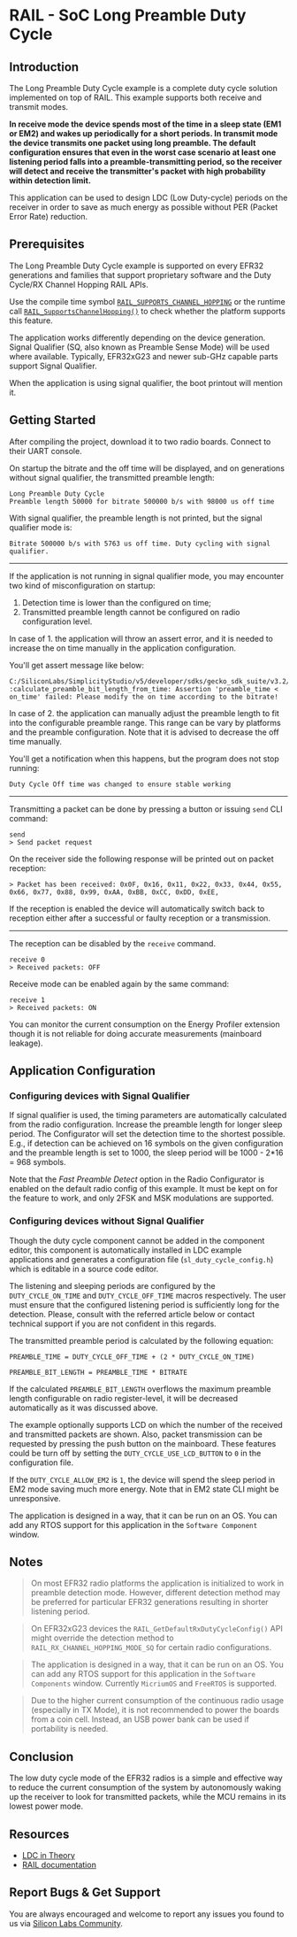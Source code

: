 # RAIL - SoC Long Preamble Duty Cycle

## Introduction

The Long Preamble Duty Cycle example is a complete duty cycle solution
implemented on top of RAIL. This example supports both receive and transmit
modes.

**In receive mode the device spends most of the time in a sleep state (EM1 or
EM2) and wakes up periodically for a short periods. In transmit mode the device
transmits one packet using long preamble. The default configuration ensures that
even in the worst case scenario at least one listening period falls into a
preamble-transmitting period, so the receiver will detect and receive the
transmitter's packet with high probability within detection limit.**

This application can be used to design LDC (Low Duty-cycle) periods on the
receiver in order to save as much energy as possible without PER (Packet Error
Rate) reduction.

## Prerequisites

The Long Preamble Duty Cycle example is supported on every EFR32 generations and
families that support proprietary software and the Duty Cycle/RX Channel Hopping
RAIL APIs.

Use the compile time symbol
[`RAIL_SUPPORTS_CHANNEL_HOPPING`](https://docs.silabs.com/rail/2.14/rail-api/features#rail-supports-channel-hopping-1)
or the runtime call
[`RAIL_SupportsChannelHopping()`](https://docs.silabs.com/rail/2.14/rail-api/features#rail-supports-channel-hopping)
to check whether the platform supports this feature.

The application works differently depending on the device generation. Signal
Qualifier (SQ, also known as Preamble Sense Mode) will be used where available.
Typically, EFR32xG23 and newer sub-GHz capable parts support Signal Qualifier.

When the application is using signal qualifier, the boot printout will mention
it.

## Getting Started

After compiling the project, download it to two radio boards. Connect to their
UART console.

On startup the bitrate and the off time will be displayed, and on generations
without signal qualifier, the transmitted preamble length:

```
Long Preamble Duty Cycle
Preamble length 50000 for bitrate 500000 b/s with 98000 us off time
```
With signal qualifier, the preamble length is not printed, but the signal
qualifier mode is:
```
Bitrate 500000 b/s with 5763 us off time. Duty cycling with signal qualifier.
```
----

If the application is not running in signal qualifier mode, you may encounter
two kind of misconfiguration on startup:

1. Detection time is lower than the configured on time;
2. Transmitted preamble length cannot be configured on radio configuration
   level.

In case of 1. the application will throw an assert error, and it is needed to
increase the on time manually in the application configuration.

You'll get assert message like below:

```
C:/SiliconLabs/SimplicityStudio/v5/developer/sdks/gecko_sdk_suite/v3.2/app/flex/component/rail/sl_duty_cycle_core/sl_duty_cycle_utility.c:82 :calculate_preamble_bit_length_from_time: Assertion 'preamble_time < on_time' failed: Please modify the on time according to the bitrate!
```

In case of 2. the application can manually adjust the preamble length to fit
into the configurable preamble range. This range can be vary by platforms and
the preamble configuration. Note that it is advised to decrease the off time
manually.

You'll get a notification when this happens, but the program does not stop
running:

```
Duty Cycle Off time was changed to ensure stable working
```
----

Transmitting a packet can be done by pressing a button or issuing `send` CLI
command:

```
send
> Send packet request
```

On the receiver side the following response will be printed out on packet
reception:

```
> Packet has been received: 0x0F, 0x16, 0x11, 0x22, 0x33, 0x44, 0x55, 0x66, 0x77, 0x88, 0x99, 0xAA, 0xBB, 0xCC, 0xDD, 0xEE, 
```

If the reception is enabled the device will automatically switch back to
reception either after a successful or faulty reception or a transmission.

----

The reception can be disabled by the `receive` command.

```
receive 0
> Received packets: OFF
```

Receive mode can be enabled again by the same command:

```
receive 1
> Received packets: ON
```

You can monitor the current consumption on the Energy Profiler extension though
it is not reliable for doing accurate measurements (mainboard leakage).

## Application Configuration

### Configuring devices with Signal Qualifier

If signal qualifier is used, the timing parameters are automatically calculated
from the radio configuration. Increase the preamble length for longer sleep
period. The Configurator will set the detection time to the shortest possible.
E.g., if detection can be achieved on 16 symbols on the given configuration and
the preamble length is set to 1000, the sleep period will be 1000 - 2*16 = 968
symbols.

Note that the *Fast Preamble Detect* option in the Radio Configurator is enabled
on the default radio config of this example. It must be kept on for the feature
to work, and only 2FSK and MSK modulations are supported.

### Configuring devices without Signal Qualifier

Though the duty cycle component cannot be added in the component editor, this
component is automatically installed in LDC example applications and generates a
configuration file (`sl_duty_cycle_config.h`) which is editable in a source code
editor.

The listening and sleeping periods are configured by the `DUTY_CYCLE_ON_TIME`
and `DUTY_CYCLE_OFF_TIME` macros respectively. The user must ensure that the
configured listening period is sufficiently long for the detection. Please,
consult with the referred article below or contact technical support if you are
not confident in this regards.

The transmitted preamble period is calculated by the following equation:

```
PREAMBLE_TIME = DUTY_CYCLE_OFF_TIME + (2 * DUTY_CYCLE_ON_TIME)

PREAMBLE_BIT_LENGTH = PREAMBLE_TIME * BITRATE
```

If the calculated `PREAMBLE_BIT_LENGTH` overflows the maximum preamble length
configurable on radio register-level, it will be decreased automatically as it
was discussed above.

The example optionally supports LCD on which the number of the received and
transmitted packets are shown. Also, packet transmission can be requested by
pressing the push button on the mainboard. These features could be turn off by
setting the `DUTY_CYCLE_USE_LCD_BUTTON`  to `0` in the configuration file.

If the `DUTY_CYCLE_ALLOW_EM2` is `1`, the device will spend the sleep period in
EM2 mode saving much more energy. Note that in EM2 state CLI might be
unresponsive.

The application is designed in a way, that it can be run on an OS. You can add
any RTOS support for this application in the `Software Component` window.

## Notes

> On most EFR32 radio platforms the application is initialized to work in
> preamble detection mode. However, different detection method may be preferred
> for particular EFR32 generations resulting in shorter listening period.
    
> On EFR32xG23 devices the `RAIL_GetDefaultRxDutyCycleConfig()` API might
> override the detection method to `RAIL_RX_CHANNEL_HOPPING_MODE_SQ` for certain
> radio configurations.

> The application is designed in a way, that it can be run on an OS. You can add
> any RTOS support for this application in the `Software Components` window.
> Currently `MicriumOS` and `FreeRTOS` is supported.

> Due to the higher current consumption of the continuous radio usage
> (especially in TX Mode), it is not recommended to power the boards from a coin
> cell. Instead, an USB power bank can be used if portability is needed.

## Conclusion

The low duty cycle mode of the EFR32 radios is a simple and effective way to
reduce the current consumption of the system by autonomously waking up the
receiver to look for transmitted packets, while the MCU remains in its lowest
power mode.

## Resources

- [LDC in
  Theory](https://community.silabs.com/s/article/low-duty-cycle-mode?language=en_US)
- [RAIL
  documentation](https://docs.silabs.com/rail/latest/group-rx-channel-hopping)

## Report Bugs & Get Support

You are always encouraged and welcome to report any issues you found to us via
[Silicon Labs
Community](https://community.silabs.com/s/topic/0TO1M000000qHaKWAU/proprietary?language=en_US).
